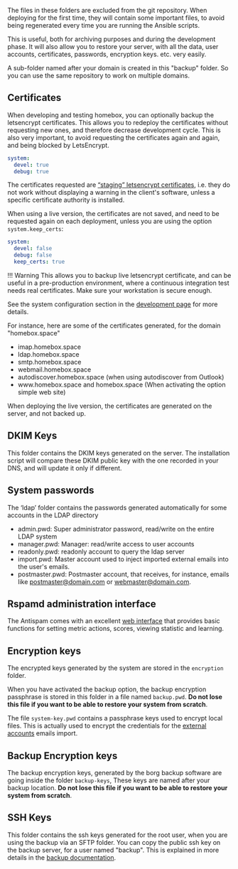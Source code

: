 The files in these folders are excluded from the git repository. When deploying for the first time, they will contain
some important files, to avoid being regenerated every time you are running the Ansible scripts.

This is useful, both for archiving purposes and during the development phase. It will also allow you to restore your
server, with all the data, user accounts, certificates, passwords, encryption keys. etc. very easily.

A sub-folder named after your domain is created in this "backup" folder. So you can use the same repository to work on
multiple domains.

## Certificates

When developing and testing homebox, you can optionally backup the letsencrypt certificates. This allows you to redeploy
the certificates without requesting new ones, and therefore decrease development cycle. This is also very important, to
avoid requesting the certificates again and again, and being blocked by LetsEncrypt.

```yaml hl_lines="2"
system:
  devel: true
  debug: true
```

The certificates requested are [“staging” letsencrypt certificates](https://letsencrypt.org/docs/staging-environment/),
i.e. they do not work without displaying a warning in the client's software, unless a specific certificate authority is
installed.

When using a live version, the certificates are not saved, and need to be requested again on each deployment, unless
you are using the option `system.keep_certs`:

```yaml hl_lines="4"
system:
  devel: false
  debug: false
  keep_certs: true
```

!!! Warning
    This allows you to backup live letsencrypt certificate, and can be useful in a pre-production environment, where a
    continuous integration test needs real certificates. Make sure your workstation is secure enough.

See the system configuration section in the [development page](development.md#system-configuration) for more details.

For instance, here are some of the certificates generated, for the domain "homebox.space"

- imap.homebox.space
- ldap.homebox.space
- smtp.homebox.space
- webmail.homebox.space
- autodiscover.homebox.space (when using autodiscover from Outlook)
- <span>www</span>.homebox.space and homebox.space (When activating the option simple web site)

When deploying the live version, the certificates are generated on the server, and not backed up.

## DKIM Keys

This folder contains the DKIM keys generated on the server. The installation script will compare these DKIM public key
with the one recorded in your DNS, and will update it only if different.

## System passwords

The ‘ldap’ folder contains the passwords generated automatically for some accounts in the LDAP directory

- admin.pwd: Super administrator password, read/write on the entire LDAP system
- manager.pwd: Manager: read/write access to user accounts
- readonly.pwd: readonly account to query the ldap server
- import.pwd: Master account used to inject imported external emails into the user's emails.
- postmaster.pwd: Postmaster account, that receives, for instance, emails like postmaster@domain.com or
  webmaster@domain.com.

## Rspamd administration interface

The Antispam comes with an excellent [web interface](https://www.rspamd.com/webui/) that provides basic functions for
setting metric actions, scores, viewing statistic and learning.

## Encryption keys

The encrypted keys generated by the system are stored in the `encryption` folder.

When you have activated the backup option, the backup encryption passphrase is stored in this folder in a file named
`backup.pwd`. __Do not lose this file if you want to be able to restore your system from scratch__.

The file `system-key.pwd` contains a passphrase keys used to encrypt local files. This is actually used to encrypt the
credentials for the [external accounts](/external-accounts/) emails import.

## Backup Encryption keys

The backup encryption keys, generated by the borg backup software are going inside the folder `backup-keys`, These keys
are named after your backup location. __Do not lose this file if you want to be able to restore your system from
scratch__.

## SSH Keys

This folder contains the ssh keys generated for the root user, when you are using the backup via an SFTP folder. You can
copy the public ssh key on the backup server, for a user named "backup". This is explained in more details in the
[backup documentation](/backup-home/).
